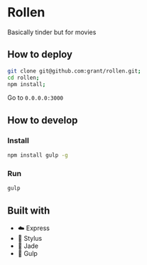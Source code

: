 # Rollen

Basically tinder but for movies

## How to deploy

```sh
git clone git@github.com:grant/rollen.git;
cd rollen;
npm install;
```

Go to `0.0.0.0:3000`

## How to develop

### Install

```sh
npm install gulp -g
```

### Run

```sh
gulp
```

## Built with

- :cloud: Express
- :lipstick: Stylus
- :gem: Jade
- :tropical_fish: Gulp